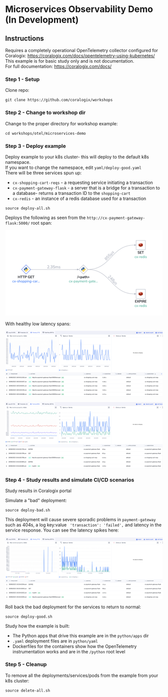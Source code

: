 # Microservices Observability Demo (In Development)

## Instructions

Requires a completely operational OpenTelemetry collector configured for Coralogix: https://coralogix.com/docs/opentelemetry-using-kubernetes/  
This example is for basic study only and is not documentation.  
For full documentation: https://coralogix.com/docs/  

### Step 1 - Setup
Clone repo:
```
git clone https://github.com/coralogix/workshops
```

### Step 2 - Change to workshop dir
Change to the proper directory for workshop example:  

```
cd workshops/otel/microservices-demo
```

### Step 3 - Deploy example
Deploy example to your k8s cluster- this will deploy to the default k8s namespace.  
If you want to change the namespace, edit `yaml/deploy-good.yaml`  
There will be three services spun up:  

- `cx-shopping-cart-reqs` - a requesting service initiating a transaction  
- `cx-payment-gateway-flask` - a server that is a bridge for a transaction to a database- returns a transaction ID to the `shopping-cart`  
- `cx-redis` - an instance of a redis database used for a transaction

```
source deploy-all.sh
```

Deploys the following as seen from the `http://cx-payment-gateway-flask:5000/` root span:  

![Microservices Workshop](../../images/microservices-workshop/01.png)

With healthy low latency spans:  

![Microservices Workshop](../../images/microservices-workshop/02.png)  
  
  
![Microservices Workshop](../../images/microservices-workshop/03.png)  

### Step 4 - Study results and simulate CI/CD scenarios
Study results in Coralogix portal

Simulate a "bad" deployment:  
```
source deploy-bad.sh
```

This deployment will cause severe sporadic problems in `payment-gateway` such as 404s, a log key:value ` 'transaction': 'failed',` and latency in the service response. You can see the latency spikes here:    

![Microservices Workshop](../../images/microservices-workshop/04.png)  
  
Roll back the bad deployment for the services to return to normal:  
```
source deploy-good.sh
```

Study how the example is built:  
- The Python apps that drive this example are in the `python/apps` dir  
- `.yaml` deployment files are in `python/yaml`  
- Dockerfiles for the containers show how the OpenTelemetry instrumentation works and are in the `/python` root level  

### Step 5 - Cleanup
To remove all the deployments/services/pods from the example from your k8s cluster:  
```
source delete-all.sh
```